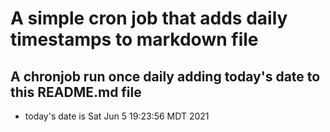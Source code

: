 A simple cron job that adds daily timestamps to markdown file
============================================================
## A chronjob run once daily adding today's date to this README.md file
* today's date is Sat Jun  5 19:23:56 MDT 2021
